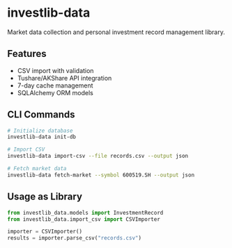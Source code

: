 # investlib-data

Market data collection and personal investment record management library.

## Features

- CSV import with validation
- Tushare/AKShare API integration
- 7-day cache management
- SQLAlchemy ORM models

## CLI Commands

```bash
# Initialize database
investlib-data init-db

# Import CSV
investlib-data import-csv --file records.csv --output json

# Fetch market data
investlib-data fetch-market --symbol 600519.SH --output json
```

## Usage as Library

```python
from investlib_data.models import InvestmentRecord
from investlib_data.import_csv import CSVImporter

importer = CSVImporter()
results = importer.parse_csv("records.csv")
```
